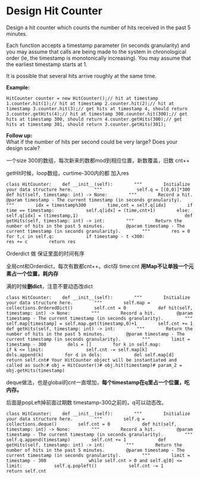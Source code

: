 # Design Hit Counter

Design a hit counter which counts the number of hits received in the past 5 minutes.

Each function accepts a timestamp parameter \(in seconds granularity\) and you may assume that calls are being made to the system in chronological order \(ie, the timestamp is monotonically increasing\). You may assume that the earliest timestamp starts at 1.

It is possible that several hits arrive roughly at the same time.

**Example:**

```text
HitCounter counter = new HitCounter();// hit at timestamp 1.counter.hit(1);// hit at timestamp 2.counter.hit(2);// hit at timestamp 3.counter.hit(3);// get hits at timestamp 4, should return 3.counter.getHits(4);// hit at timestamp 300.counter.hit(300);// get hits at timestamp 300, should return 4.counter.getHits(300);// get hits at timestamp 301, should return 3.counter.getHits(301); 
```

**Follow up:**  
What if the number of hits per second could be very large? Does your design scale?

一个size 300的数组，每次新来的数都mod到相应位置，新数覆盖，旧数 cnt++

getHit时候，loop数组，curtime-300内的都 加入res

```text
class HitCounter:    def __init__(self):        """        Initialize your data structure here.        """             self.q = [(0,0)]*300                    def hit(self, timestamp: int) -> None:        """        Record a hit.        @param timestamp - The current timestamp (in seconds granularity).        """        idx = timestamp%300        time,cnt = self.q[idx]        if time == timestamp:            self.q[idx] = (time,cnt+1)        else:            self.q[idx] = (timestamp,1)                                        def getHits(self, timestamp: int) -> int:        """        Return the number of hits in the past 5 minutes.        @param timestamp - The current timestamp (in seconds granularity).        """        res = 0        for t,c in self.q:            if timestamp - t <300:                res += c        return res                  
```



Orderdict 做 保证里面的时间有序

全局cnt和Orderdict，每次有数都cnt++。dict存 time:cnt **用Map不让单独一个元素占一个位置，耗内存**

满的时候**删dict**，注意不要动态改dict

```text
class HitCounter:    def __init__(self):        """        Initialize your data structure here.        """        self.map = collections.OrderedDict()        self.cnt = 0            def hit(self, timestamp: int) -> None:        """        Record a hit.        @param timestamp - The current timestamp (in seconds granularity).        """        self.map[timestamp] = self.map.get(timestamp,0)+1        self.cnt += 1            def getHits(self, timestamp: int) -> int:        """        Return the number of hits in the past 5 minutes.        @param timestamp - The current timestamp (in seconds granularity).        """        limit = timestamp - 300        dels = []        for k in self.map:            if k <= limit:                self.cnt -= self.map[k]                dels.append(k)        for d in dels:            del self.map[d]        return self.cnt# Your HitCounter object will be instantiated and called as such:# obj = HitCounter()# obj.hit(timestamp)# param_2 = obj.getHits(timestamp)
```

deque做法，也是global的cnt一直增加，**每个timestamp在q里占一个位置，吃内存。**

后面是popLeft掉前面过期数 timestamp-300之前的，q可以动态改。

```text
class HitCounter:    def __init__(self):        """        Initialize your data structure here.        """        self.q = collections.deque()        self.cnt = 0            def hit(self, timestamp: int) -> None:        """        Record a hit.        @param timestamp - The current timestamp (in seconds granularity).        """        self.q.append(timestamp)        self.cnt += 1            def getHits(self, timestamp: int) -> int:        """        Return the number of hits in the past 5 minutes.        @param timestamp - The current timestamp (in seconds granularity).        """        limit = timestamp - 300                while self.cnt > 0 and self.q[0] <= limit:            self.q.popleft()            self.cnt -= 1                    return self.cnt
```





